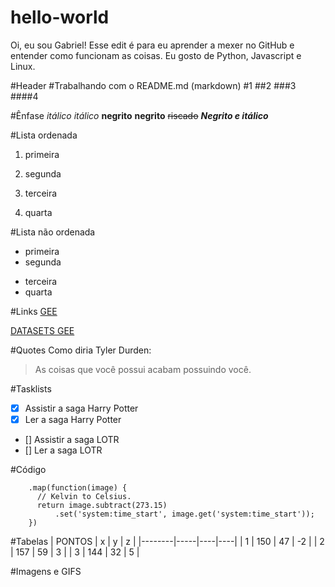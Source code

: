 # hello-world
Oi, eu sou Gabriel!
Esse edit é para eu aprender a mexer no GitHub e entender como funcionam as coisas.
Eu gosto de Python, Javascript e Linux.

#Header
#Trabalhando com o README.md (markdown)
#1
##2
###3
####4

#Ênfase
*itálico*
_itálico_
**negrito**
__negrito__
~~riscado~~
**_Negrito e itálico_**

#Lista ordenada
1. primeira
2. segunda

1. terceira
1. quarta

#Lista não ordenada
- primeira
- segunda
* terceira
* quarta

#Links
[GEE](https://earthengine.google.com)

[DATASETS GEE](https://developers.google.com/earth-engine/datasets/)

#Quotes
Como diria Tyler Durden:
> As coisas que você possui acabam possuindo você.

#Tasklists
- [x] Assistir a saga Harry Potter
- [x] Ler a saga Harry Potter
- [] Assistir a saga LOTR
- [] Ler a saga LOTR

#Código
```
    .map(function(image) {
      // Kelvin to Celsius.
      return image.subtract(273.15)
          .set('system:time_start', image.get('system:time_start'));
    })
```

#Tabelas
| PONTOS |  x  |  y |  z |
|--------|-----|----|----|
|    1   | 150 | 47 | -2 |
|    2   | 157 | 59 |  3 |
|    3   | 144 | 32 |  5 |

#Imagens e GIFS
